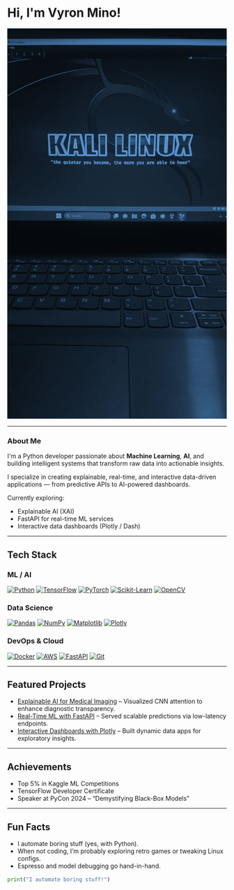 # Hi, I'm Vyron Mino!

![kali](./kali.jpeg)

---

### **About Me**

I'm a Python developer passionate about **Machine Learning**, **AI**, and building intelligent systems that transform raw data into actionable insights.

I specialize in creating explainable, real-time, and interactive data-driven applications — from predictive APIs to AI-powered dashboards.

Currently exploring:

- Explainable AI (XAI)  
- FastAPI for real-time ML services  
- Interactive data dashboards (Plotly / Dash)

---

## **Tech Stack**

### **ML / AI**  
[![Python](https://img.shields.io/badge/Python-3776AB?logo=python&logoColor=white)](https://python.org)
[![TensorFlow](https://img.shields.io/badge/TensorFlow-FF6F00?logo=tensorflow&logoColor=white)](https://tensorflow.org)
[![PyTorch](https://img.shields.io/badge/PyTorch-EE4C2C?logo=pytorch&logoColor=white)](https://pytorch.org)
[![Scikit-Learn](https://img.shields.io/badge/scikit--learn-F7931E?logo=scikit-learn&logoColor=white)](https://scikit-learn.org)
[![OpenCV](https://img.shields.io/badge/OpenCV-5C3EE8?logo=opencv&logoColor=white)](https://opencv.org)

### **Data Science**  
[![Pandas](https://img.shields.io/badge/Pandas-150458?logo=pandas&logoColor=white)](https://pandas.pydata.org)
[![NumPy](https://img.shields.io/badge/NumPy-013243?logo=numpy&logoColor=white)](https://numpy.org)
[![Matplotlib](https://img.shields.io/badge/Matplotlib-11557C?logo=matplotlib&logoColor=white)](https://matplotlib.org)
[![Plotly](https://img.shields.io/badge/Plotly-3F4F75?logo=plotly&logoColor=white)](https://plotly.com)

### **DevOps & Cloud**  
[![Docker](https://img.shields.io/badge/Docker-2496ED?logo=docker&logoColor=white)](https://docker.com)
[![AWS](https://img.shields.io/badge/AWS-232F3E?logo=amazon-aws&logoColor=white)](https://aws.amazon.com)
[![FastAPI](https://img.shields.io/badge/FastAPI-009688?logo=fastapi&logoColor=white)](https://fastapi.tiangolo.com)
[![Git](https://img.shields.io/badge/Git-F05032?logo=git&logoColor=white)](https://git-scm.com)

---

## **Featured Projects**

- [Explainable AI for Medical Imaging](https://github.com/yourrepo) – Visualized CNN attention to enhance diagnostic transparency.  
- [Real-Time ML with FastAPI](https://github.com/yourrepo) – Served scalable predictions via low-latency endpoints.  
- [Interactive Dashboards with Plotly](https://github.com/yourrepo) – Built dynamic data apps for exploratory insights.  

---

## **Achievements**

- Top 5% in Kaggle ML Competitions  
- TensorFlow Developer Certificate  
- Speaker at PyCon 2024 – “Demystifying Black-Box Models”  

---

## **Fun Facts**

- I automate boring stuff (yes, with Python).
- When not coding, I’m probably exploring retro games or tweaking Linux configs.
- Espresso and model debugging go hand-in-hand.

```python
print("I automate boring stuff!")
